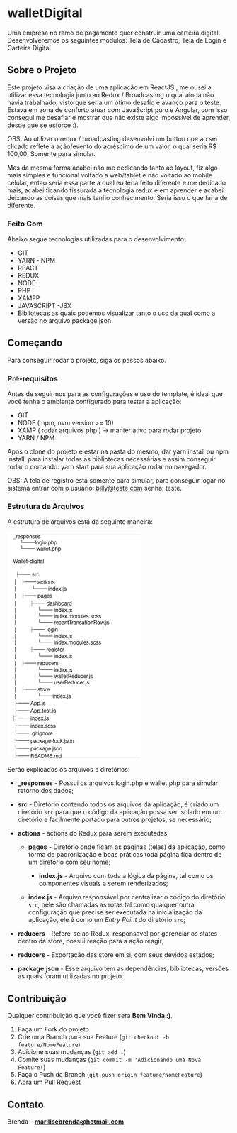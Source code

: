 # walletDigital

 Uma empresa no ramo de pagamento quer construir uma carteira digital. Desenvolveremos os seguintes modulos:  Tela de Cadastro, Tela de Login e Carteira Digital 
 

<!--
*** Obrigado por estar vendo o meu README. 
-->



<!-- ABOUT THE PROJECT -->

## Sobre o Projeto

Este projeto visa a criação de uma aplicação em ReactJS ,  me ousei a utilizar essa tecnologia junto ao Redux / Broadcasting o qual ainda não havia trabalhado, visto que seria um ótimo desafio e avanço para o teste. Estava em zona de conforto atuar com JavaScript puro e Angular,  com isso consegui me desafiar e mostrar que não existe algo impossível de aprender, desde que se esforce :).

 OBS: Ao utilizar o redux / broadcasting desenvolvi um button que ao ser clicado reflete a ação/evento do acréscimo de um valor, o qual seria R$ 100,00. Somente para simular.  

Mas da mesma forma acabei não me dedicando tanto ao layout, fiz algo mais simples e funcional voltado a web/tablet e não voltado ao mobile celular, entao seria essa parte a qual eu teria feito diferente e me dedicado mais, acabei ficando fissurada a tecnologia redux e em aprender e acabei deixando as coisas que mais tenho conhecimento. Seria isso o que faria de diferente.

### Feito Com

Abaixo segue tecnologias utilizadas para o desenvolvimento:
  
  - GIT
  - YARN - NPM
  - REACT
  - REDUX
  - NODE
  - PHP
  - XAMPP
  - JAVASCRIPT
  -JSX
  - Bibliotecas as quais podemos visualizar tanto o uso da qual como a versão no arquivo package.json



<!-- GETTING STARTED -->

## Começando

Para conseguir rodar o projeto, siga os passos abaixo.

### Pré-requisitos

Antes de seguirmos para as configurações e uso do template, é ideal que você tenha o ambiente configurado para testar a aplicação:

  - GIT
  - NODE ( npm, nvm  version  >=  10)
  - XAMP ( rodar arquivos php ) -> manter ativo para rodar projeto
  - YARN / NPM 

Apos o clone do projeto e estar na pasta do mesmo, dar yarn install ou npm install, para instalar todas as bibliotecas necessárias e assim conseguir rodar o comando: yarn start para sua aplicação rodar no navegador.

OBS: A tela de registro está somente para simular, para conseguir logar no sistema entrar com o usuario: billy@teste.com senha: teste.




### Estrutura de Arquivos

A estrutura de arquivos está da seguinte maneira:

<img src="imgreadme/estrutura.png" alt="estrutura"/>

Serão explicados os arquivos e diretórios:

- **_responses** - Possui os arquivos login.php e wallet.php para simular retorno dos dados;

- **src** - Diretório contendo todos os arquivos da aplicação, é criado um diretório `src` para que o código da aplicação possa ser isolado em um diretório e facilmente portado para outros projetos, se necessário;

- **actions** - actions do Redux para serem executadas;

  - **pages** - Diretório onde ficam as páginas (telas) da aplicação, como forma de padronização e boas práticas toda página fica dentro de um diretório com seu nome;

      - **index.js** - Arquivo com toda a lógica da página, tal como os componentes visuais a serem renderizados;


  - **index.js** - Arquivo responsável por centralizar o código do diretório `src`, nele são chamadas as rotas tal como qualquer outra configuração que precise ser executada na inicialização da aplicação, ele é como um _Entry Point_ do diretório `src`;

- **reducers** - Refere-se ao Redux, responsavel por gerenciar os states dentro da store, possui reação para a ação reagir;

- **reducers** - Exportação das store em si, com seus devidos estados;

- **package.json** - Esse arquivo tem as dependências, bibliotecas, versões as quais foram utilizadas no projeto.


<!-- CONTRIBUTING -->

## Contribuição

Qualquer contribuição que você fizer será **Bem Vinda :)**.

1. Faça um Fork do projeto
2. Crie uma Branch para sua Feature (`git checkout -b feature/NomeFeature`)
3. Adicione suas mudanças (`git add .`)
4. Comite suas mudanças (`git commit -m 'Adicionando uma Nova Feature!`)
5. Faça o Push da Branch (`git push origin feature/NomeFeature`)
6. Abra um Pull Request


<!-- CONTACT -->

## Contato

Brenda - **marilisebrenda@hotmail.com**
